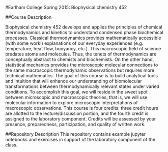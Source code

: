 #Earlham College Spring 2015: Biophysical chemistry 452 

##Course Description

Biophysical chemistry 452 develops and applies the principles of chemical thermodynamics and kinetics to understand condensed phase biochemical processes. Classical thermodynamics provides mathematically accessible (with some work!) explanations of our everyday experiences (e.g. temperature, heat flow, buoyancy, etc.).  This macroscopic field of science predates atoms and molecules. Thus, the tenets of thermodynamics are conceptually abstract to chemists and biochemists. On the other hand, statistical mechanics provides the microscopic molecular connections to the same macroscopic thermodynamic observations but requires more technical mathematics. The goal of this course is to build analytical tools and intuition that will enhance our understanding of biomolecular transformations between thermodynamically relevant states under varied conditions. To accomplish this goal, we will reside in the sweet spot between microscopic and macroscopic theories; that is, we will use molecular information to explore microscopic interpretations of macroscopic observations. This course is four credits: three credit hours are allotted to the lecture/discussion portion, and the fourth credit is assigned to the laboratory component. Credits will be assessed by your presence, preparedness, participation, and quality of written work.

##Repository Description
This repository contains example jupyter notebooks and exercises in support of the laboratory component of the class.
